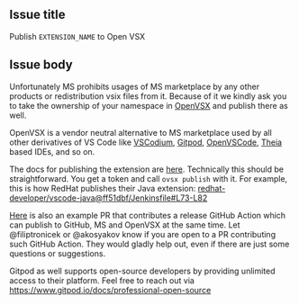 ## Issue title

Publish `EXTENSION_NAME` to Open VSX

## Issue body

Unfortunately MS prohibits usages of MS marketplace by any other products or redistribution vsix files from it. Because of it we kindly ask you to take the ownership of your namespace in [OpenVSX](https://open-vsx.org/) and publish there as well.

OpenVSX is a vendor neutral alternative to MS marketplace used by all other derivatives of VS Code like [VSCodium](https://vscodium.com/), [Gitpod](gitpod.io), [OpenVSCode](https://github.com/gitpod-io/openvscode-server), [Theia](https://theia-ide.org/) based IDEs, and so on.

The docs for publishing the extension are [here](https://github.com/eclipse/openvsx/wiki/Publishing-Extensions). Technically this should be straightforward. You get a token and call `ovsx publish` with it. For example, this is how RedHat publishes their Java extension: [redhat-developer/vscode-java@ff51dbf/Jenkinsfile#L73-L82](https://github.com/redhat-developer/vscode-java/blob/5d4f8d58b8e919534800ca7bc41e8513c288f573/Jenkinsfile#L78-L82)

[Here](https://github.com/PeterWone/vsc-print/pull/121) is also an example PR that contributes a release GitHub Action which can publish to GitHub, MS and OpenVSX at the same time. Let @filiptronicek or @akosyakov know if you are open to a PR contributing such GitHub Action. They would gladly help out, even if there are just some questions or suggestions.

Gitpod as well supports open-source developers by providing unlimited access to their platform. Feel free to reach out via https://www.gitpod.io/docs/professional-open-source